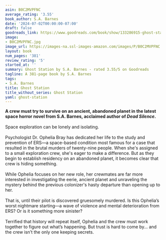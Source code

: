 ```yaml
---
asin: B0C2MVPFNC
average_rating: '3.55'
book_author: S.A. Barnes
date: '2024-07-02T00:00:00-07:00'
draft: false
goodreads_link: https://www.goodreads.com/book/show/133286915-ghost-station
image:
- B0C2MVPFNC.jpg
image_url: https://images-na.ssl-images-amazon.com/images/P/B0C2MVPFNC.01._SCLZZZZZZZ.jpg
layout: book
num_pages: '381'
review_rating: '5'
started_at: ''
summary: Ghost Station by S.A. Barnes - rated 3.55/5 on Goodreads
tagline: A 381-page book by S.A. Barnes
tags:
- S.A. Barnes
title: Ghost Station
title_without_series: Ghost Station
yaml: ghost-station
---
```


<b>A crew must try to survive on an ancient, abandoned planet in the latest space horror novel from S.A. Barnes, acclaimed author of <i>Dead Silence</i>.</b><br /><br />Space exploration can be lonely and isolating.<br /><br />Psychologist Dr. Ophelia Bray has dedicated her life to the study and prevention of ERS—a space-based condition most famous for a case that resulted in the brutal murders of twenty-nine people. When she's assigned to a small exploration crew, she's eager to make a difference. But as they begin to establish residency on an abandoned planet, it becomes clear that crew is hiding something.<br /><br />While Ophelia focuses on her new role, her crewmates are far more interested in investigating the eerie, ancient planet and unraveling the mystery behind the previous colonizer's hasty departure than opening up to her.<br /><br />That is, until their pilot is discovered gruesomely murdered. Is this Ophelia’s worst nightmare starting—a wave of violence and mental deterioration from ERS? Or is it something more sinister?<br /><br />Terrified that history will repeat itself, Ophelia and the crew must work together to figure out what’s happening. But trust is hard to come by… and the crew isn’t the only one keeping secrets.